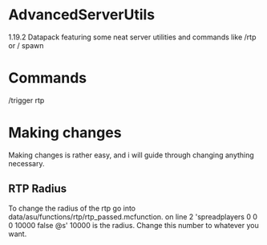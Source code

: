 # AdvancedServerUtils
1.19.2 Datapack featuring some neat server utilities and commands like /rtp or / spawn 

# Commands
/trigger rtp


# Making changes
Making changes is rather easy, and i will guide through changing anything necessary.
## RTP Radius
To change the radius of the rtp go into data/asu/functions/rtp/rtp_passed.mcfunction. on line 2 'spreadplayers 0 0 0 10000 false @s' 10000 is the radius. Change this number to whatever you want.
